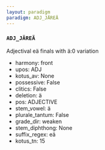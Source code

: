 ```yaml
---
layout: paradigm
paradigm: ADJ_JÄREÄ
---
```

### ` ADJ_JÄREÄ `

Adjectival eä finals with ä:0 variation
* harmony: front
* upos: ADJ
* kotus_av: None
* possessive: False
* clitics: False
* deletion: ä
* pos: ADJECTIVE
* stem_vowel: ä
* plurale_tantum: False
* grade_dir: weaken
* stem_diphthong: None
* suffix_regex: eä
* kotus_tn: 15
